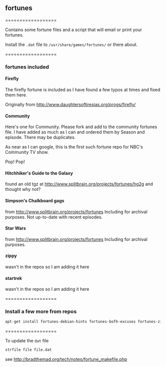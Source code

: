 ## fortunes
==================

Contains some fortune files and a script that will email or print your fortunes.

Install the ```.dat``` file to ```/usr/share/games/fortunes/``` or there about.

==================

### fortunes included

#### Firefly

The firefly fortune is included as I have found a few typos at times and fixed them here.

Originally from http://www.daughtersoftiresias.org/progs/firefly/

#### Community

Here's one for Community. Please fork and add to the community fortunes file. I have added as much as I can and ordered them by Season and episode. There may be duplicates.

As near as I can google, this is the first such fortune repo for NBC's Community TV show.

Pop! Pop!

#### Hitchhiker's Guide to the Galaxy

found an old tgz at http://www.splitbrain.org/projects/fortunes/hg2g and thought why not?

#### Simpson's Chalkboard gags

from http://www.splitbrain.org/projects/fortunes
Including for archival purposes. Not up-to-date with recent episodes.

#### Star Wars

from http://www.splitbrain.org/projects/fortunes
Including for archival purposes.

#### zippy

wasn't in the repos so I am adding it here

#### startrek

wasn't in the repos so I am adding it here



==================

### Install a few more from repos

```bash
apt-get install fortunes-debian-hints fortunes-bofh-excuses fortunes-zippy
```

==================

To update the ```dat``` file

```bash
strfile file file.dat
```

see http://bradthemad.org/tech/notes/fortune_makefile.php
